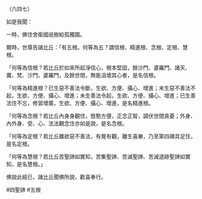 （六四七）

如是我聞：

一時，佛住舍衛國祇樹給孤獨園。

爾時，世尊告諸比丘：「有五根。何等為五？謂信根、精進根、念根、定根、慧根。

「何等為信根？若比丘於如來所起淨信心，根本堅固，餘沙門、婆羅門、諸天、魔、梵、沙門、婆羅門，及餘世間，無能沮壞其心者，是名信根。

「何等為精進根？已生惡不善法令斷，生欲、方便、攝心、增進；未生惡不善法不起，生欲、方便、攝心、增進；未生善法令起，生欲、方便、攝心、增進；已生善法住不忘，修習增廣，生欲、方便、攝心、增進，是名精進根。

「何等為念根？若比丘內身身觀住，慇懃方便，正念正智，調伏世間貪憂；外身、內外身、受、心、法法觀念住亦如是說，是名念根。

「何等為定根？若比丘離欲惡不善法，有覺有觀，離生喜樂，乃至第四禪具足住，是名定根。

「何等為慧根？若比丘苦聖諦如實知，苦集聖諦、苦滅聖諦、苦滅道跡聖諦如實知，是名慧根。」

佛說此經已，諸比丘聞佛所說，歡喜奉行。



#四聖諦
#五根
